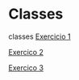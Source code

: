 # Classes
 classes
<a href="https://franciely-bressan.github.io/Classes/link.html">Exercicio 1</a>

<a href="https://franciely-bressan.github.io/Classes/index.html">Exercico 2</a>

<a href="https://franciely-bressan.github.io/Classes/hover.html">Exercico 3</a>